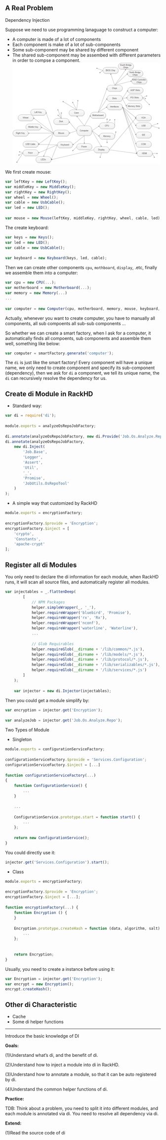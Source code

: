 ## A Real Problem

Dependency Injection

Suppose we need to use programming lanaguage to construct a computer:

* A computer is made of a lot of components
* Each component is make of a lot of sub-components
* Some sub-component may be shared by different component
* The shared sub-component may be assembed with different parameters in order to compse a component.![](/assets/computer-components-di.png)

We first create mouse:

```javascript
var leftKey = new LeftKey();
var middleKey = new MiddleKey();
var rightKey = new RightKey();
var wheel = new Wheel();
var cable = new UsbCable();
var led = new LED();

var mouse = new Mouse(leftKey, middleKey, rightKey, wheel, cable, led);
```

The create keyboard:

```javascript
var keys = new Keys();
var led = new LED();
var cable = new UsbCable();

var keyboard = new Keyboard(keys, led, cable);
```

Then we can create other components `cpu`, `mothboard`, `display`, .etc, finally we assemble them into a computer:

```javascript
var cpu = new CPU(...);
var motherboard = new Motherboard(...);
var memory = new Memory(...)
...

var computer = new Computer(cpu, motherboard, memory, mouse, keyboard, display, power, ...)
```

Actually, whenever you want to create computer, you have to manually all components, all sub compoents all sub-sub components ...

So whether we can create a smart factory, when I ask for a computer, it automatically finds all compoents, sub components and assemble them well, something like below:

```javascript
var computer = smartFactory.generate('computer');
```

The `di` is just like the smart factory! Every component will have a unique name, we only need to create component and specify its sub-component \(dependency\), then we ask for `di` a component, we tell its unique name, the `di` can recursively resolve the dependency for us.

## Create di Module in RackHD

* Standard way:

```javascript
var di = require('di');

module.exports = analyzeOsRepoJobFactory;

di.annotate(analyzeOsRepoJobFactory, new di.Provide('Job.Os.Analyze.Repo'));
di.annotate(analyzeOsRepoJobFactory,
    new di.Inject(
        'Job.Base',
        'Logger',
        'Assert',
        'Util',
        '_',
        'Promise',
        'JobUtils.OsRepoTool'
    )
);
```

* A simple way that customized by RackHD

```javascript
module.exports = encryptionFactory;

encryptionFactory.$provide = 'Encryption';
encryptionFactory.$inject = [
    'crypto',
    'Constants',
    'apache-crypt'
];
```

## Register all di Modules

You only need to declare the di information for each module, when RackHD runs, it will scan all source files, and automatically register all modules.

```javascript
var injectables = _.flattenDeep(
        [
            // NPM Packages
            helper.simpleWrapper(_, '_'),
            helper.requireWrapper('bluebird', 'Promise'),
            helper.requireWrapper('rx', 'Rx'),
            helper.requireWrapper('nconf'),
            helper.requireWrapper('waterline', 'Waterline'),
            ...

            // Glob Requirables
            helper.requireGlob(__dirname + '/lib/common/*.js'),
            helper.requireGlob(__dirname + '/lib/models/*.js'),
            helper.requireGlob(__dirname + '/lib/protocol/*.js'),
            helper.requireGlob(__dirname + '/lib/serializables/*.js'),
            helper.requireGlob(__dirname + '/lib/services/*.js')
        ]
    );

    var injector = new di.Injector(injectables);
```

Then you could get a module simplify by:

```javascript
var encryption = injector.get('Encryption');

var analyzeJob = injector.get('Job.Os.Analyze.Repo');
```

Two Types of Module

* Singleton

```javascript
module.exports = configurationServiceFactory;

configurationServiceFactory.$provide = 'Services.Configuration';
configurationServiceFactory.$inject = [...]

function configurationServiceFactory(...)
{
    function ConfigurationService() {
        ...
    }

    ...

    ConfigurationService.prototype.start = function start() {
        ...
    };

    return new ConfigurationService();
}
```

You could directly use it:

```javascript
injector.get('Services.Configuration').start();
```

* Class

```javascript
module.exports = encryptionFactory;

encryptionFactory.$provide = 'Encryption';
encryptionFactory.$inject = [...];

function encryptionFactory(...) {
    function Encryption () {
    }

    Encryption.prototype.createHash = function (data, algorithm, salt) {
        ...
    };


    return Encryption;
}
```

Usually, you need to create a instance before using it:

```javascript
var Encryption = injector.get('Encryption');
var encrypt = new Encryption();
encrypt.createHash();
```

## Other di Characteristic

* Cache
* Some di helper functions

---

Introduce the basic knowledge of DI

**Goals:**

\(1\)Understand what’s di, and the benefit of di.

\(2\)Understand how to inject a module into di in RackHD.

\(3\)Understand how to annotate a module, so that it can be auto registered by di.

\(4\)Understand the common helper functions of di.

**Practice:**

TDB: Think about a problem, you need to split it into different modules, and each module is annotated via di. You need to resolve all dependency via di.

**Extend:**

\(1\)Read the source code of di

